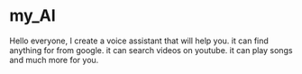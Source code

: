 # my_AI
Hello everyone,
I create a voice assistant that will help you. it can find anything for from google. it can search videos on youtube. it can play songs and much more for you. 
